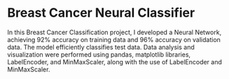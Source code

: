 # Breast Cancer Neural Classifier
In this Breast Cancer Classification project, I developed a Neural Network, achieving 92% accuracy on training data and 96% accuracy on validation data. The model efficiently classifies test data. Data analysis and visualization were performed using pandas, matplotlib libraries, LabelEncoder, and MinMaxScaler, along with the use of LabelEncoder and MinMaxScaler.
